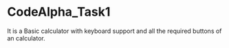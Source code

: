 # CodeAlpha_Task1
It is a Basic calculator with keyboard support and all the required buttons of an calculator.
